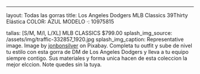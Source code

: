---
layout: Todas las gorras
title:  Los Angeles Dodgers MLB Classics 39Thirty Elástica
COLOR:   AZUL
MODELO ·: 10975815

tallas: [S/M, M/l, L/XL]
MLB CLASSICS
$799.00
splash_img_source: /assets/img/traffic-332857_1920.jpg
splash_img_caption: Representative image. Image by <a href="https://pixabay.com/users/jonbonsilver-236141/">jonbonsilver</a> on Pixabay.
Completa tu outfit y sube de nivel tu estilo con esta gorra de DM de Los Angeles Dodgers y lleva a tu equipo siempre contigo. Sus materiales y forma unica hacen de esta coleccion la mejor elccion. Note quedes sin la tuya.
